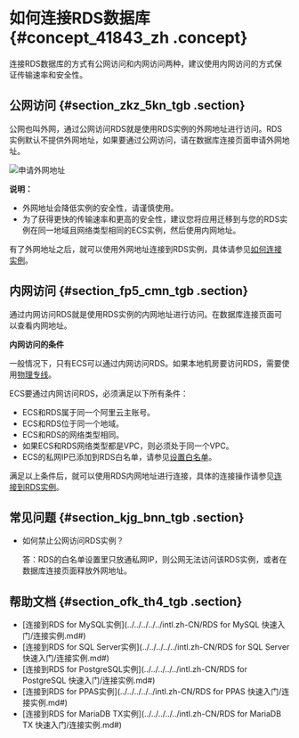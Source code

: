 # 如何连接RDS数据库 {#concept_41843_zh .concept}

连接RDS数据库的方式有公网访问和内网访问两种，建议使用内网访问的方式保证传输速率和安全性。

## 公网访问 {#section_zkz_5kn_tgb .section}

公网也叫外网，通过公网访问RDS就是使用RDS实例的外网地址进行访问。RDS实例默认不提供外网地址，如果要通过公网访问，请在数据库连接页面申请外网地址。

![申请外网地址](http://static-aliyun-doc.oss-cn-hangzhou.aliyuncs.com/assets/img/8203/155002066638726_zh-CN.png)

**说明：** 

-   外网地址会降低实例的安全性，请谨慎使用。
-   为了获得更快的传输速率和更高的安全性，建议您将应用迁移到与您的RDS实例在同一地域且网络类型相同的ECS实例，然后使用内网地址。

有了外网地址之后，就可以使用外网地址连接到RDS实例，具体请参见[如何连接实例](#)。

## 内网访问 {#section_fp5_cmn_tgb .section}

通过内网访问RDS就是使用RDS实例的内网地址进行访问。在数据库连接页面可以查看内网地址。

**内网访问的条件**

一般情况下，只有ECS可以通过内网访问RDS。如果本地机房要访问RDS，需要使用[物理专线](https://www.alibabacloud.com/help/zh/doc-detail/44844.htm)。

ECS要通过内网访问RDS，必须满足以下所有条件：

-   ECS和RDS属于同一个阿里云主账号。
-   ECS和RDS位于同一个地域。
-   ECS和RDS的网络类型相同。
-   如果ECS和RDS网络类型都是VPC，则必须处于同一个VPC。
-   ECS的私网IP已添加到RDS白名单，请参见[设置白名单](../../../../../intl.zh-CN/用户指南/数据安全性/设置白名单.md#)。

满足以上条件后，就可以使用RDS内网地址进行连接，具体的连接操作请参见[连接到RDS实例](#)。

## 常见问题 {#section_kjg_bnn_tgb .section}

-   如何禁止公网访问RDS实例？

    答：RDS的白名单设置里只放通私网IP，则公网无法访问该RDS实例，或者在数据库连接页面释放外网地址。


## 帮助文档 {#section_ofk_th4_tgb .section}

-   [连接到RDS for MySQL实例](../../../../../intl.zh-CN/RDS for MySQL 快速入门/连接实例.md#) 
-   [连接到RDS for SQL Server实例](../../../../../intl.zh-CN/RDS for SQL Server 快速入门/连接实例.md#)
-   [连接到RDS for PostgreSQL实例](../../../../../intl.zh-CN/RDS for PostgreSQL 快速入门/连接实例.md#)
-    [连接到RDS for PPAS实例](../../../../../intl.zh-CN/RDS for PPAS 快速入门/连接实例.md#)
-    [连接到RDS for MariaDB TX实例](../../../../../intl.zh-CN/RDS for MariaDB TX 快速入门/连接实例.md#)

